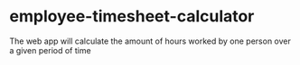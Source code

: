 # employee-timesheet-calculator
The web app will calculate the amount of hours worked by one person over a given period of time
